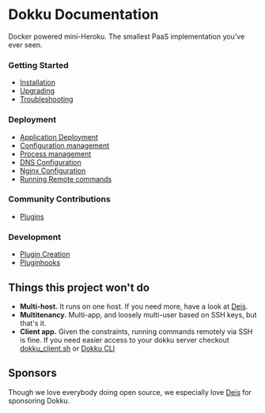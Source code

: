 # Dokku Documentation

Docker powered mini-Heroku. The smallest PaaS implementation you've ever seen.

### Getting Started

- [Installation](http://progrium.viewdocs.io/dokku/installation)
- [Upgrading](http://progrium.viewdocs.io/dokku/upgrading)
- [Troubleshooting](http://progrium.viewdocs.io/dokku/troubleshooting)

### Deployment

- [Application Deployment](http://progrium.viewdocs.io/dokku/application-deployment)
- [Configuration management](http://progrium.viewdocs.io/dokku/configuration-management)
- [Process management](http://progrium.viewdocs.io/dokku/process-management)
- [DNS Configuration](http://progrium.viewdocs.io/dokku/dns)
- [Nginx Configuration](http://progrium.viewdocs.io/dokku/nginx)
- [Running Remote commands](http://progrium.viewdocs.io/dokku/remote-commands)

### Community Contributions

- [Plugins](http://progrium.viewdocs.io/dokku/plugins)

### Development

- [Plugin Creation](http://progrium.viewdocs.io/dokku/development/plugin-creation)
- [Pluginhooks](http://progrium.viewdocs.io/dokku/development/pluginhooks)

## Things this project won't do

 * **Multi-host.** It runs on one host. If you need more, have a look at [Deis](http://deis.io/).
 * **Multitenancy.** Multi-app, and loosely multi-user based on SSH keys, but that's it.
 * **Client app.** Given the constraints, running commands remotely via SSH is fine. If you need easier access to your dokku server checkout [dokku_client.sh](https://github.com/progrium/dokku/blob/master/contrib/dokku_client.sh) or [Dokku CLI](https://github.com/SebastianSzturo/dokku-cli)

## Sponsors

Though we love everybody doing open source, we especially love [Deis](http://deis.io/) for sponsoring Dokku.
